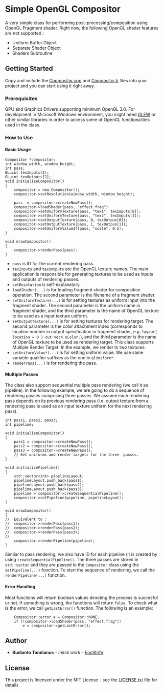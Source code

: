 # Simple OpenGL Compositor

A very simple class for performing post-processing/composition using OpenGL Fragment shader. Right now, the following OpenGL shader features are not supported :
- Uniform Buffer Object
- Separate Shader Object
- Shaders Subroutine

## Getting Started

Copy and include the [Compositor.cpp](Compositor.cpp) and [Compositor.h](Compositor.h) files into your project and you can start using it right away.

### Prerequisites

GPU and Graphics Drivers supporting minimum OpenGL 3.0. For development in Microsoft Windows environment, you might need [GLEW](http://glew.sourceforge.net/) or other similar libraries in order to access some of OpenGL functionalities used in the class.

### How to Use

#### Basic Usage

```
Compositor *compositor;
int window_width, window_height;
int pass;
GLuint texInputs[2];
GLuint texOutputs[2];
void initializeCompositor()
{
	compositor = new Compositor();
	compositor->setResolution(window_width, window_height);

	pass  = compositor->createNewPass();
	compositor->loadShader(pass, "effect.frag")	
	compositor->setUniformTexture(pass, "tex1", texInputs[0]);
	compositor->setUniformTexture(pass, "tex2", texInputs[1]);
	compositor->setOutputTexture(pass, 0, texOutpus[0]);
	compositor->setOutputTexture(pass, 1, texOutpus[1]);
	compositor->setUniformValue3f(pass, "scale", 0.5);
}

void drawCompositor()
{
	compositor->renderPass(pass);
}
```

- ```pass``` is ID for the current rendering pass. 
- ```texInputs``` and ```texOutputs``` are the OpenGL texture names. The main application is responsible for generating textures to be used as inputs and outputs of rendering passes.
- ```setResolution``` is self-explanatory.
- ```loadShader(...)``` is for loading fragment shader for composition operation. The second parameter is the filename of a fragment shader.
- ```setUniformTexture(...)``` is for setting textures as uniform input into the fragment shader. The second parameter is the uniform name in fragment shader, and the third parameter is the name of OpenGL texture to be used as a input texture uniform.
- ```setOutputTexture(...)``` is for setting textures for rendering target. The second parameter is the color attachment index (corresponds to location number in output specification in fragment shader, e.g. ```layout( location = 0 ) out vec4 oColor;```), and the third parameter is the name of OpenGL texture to be used as rendering target. This class supports Multiple Render Target. In the example, we render to two textures.
- ```setUniformValue*(...)``` is for setting uniform value. We use same variable qualifier suffixes as the one in ```glUniform*```.
- ```renderPass(...)``` is for rendering the pass.

#### Multiple Passes

The class also support sequential multiple pass rendering (we call it as pipeline). In the following example, we are going to do a sequence of rendering passes comprising three passes. We assume each rendering pass depends on its previous rendering pass (i.e. output texture from a rendering pass is used as an input texture uniform for the next rendering pass).
```
int pass1, pass2, pass3;
int pipeline;

void initializeCompositor()
{
	pass1 = compositor->createNewPass();
	pass2 = compositor->createNewPass();
	pass3 = compositor->createNewPass();
	// Set uniforms and render targets for the three  passes.
}

void initializePipeline()
{
	std::vector<int> pipelineLayout;
	pipelineLayout.push_back(pass1);
	pipelineLayout.push_back(pass2);
	pipelineLayout.push_back(pass3);
	pipeline = compositor->createSequentialPipeline();
	compositor->setPipeline(pipeline, pipelineLayout);
}

void drawCompositor()
{
//	Equivalent to :
//	compositor->renderPass(pass1);
//	compositor->renderPass(pass2);
//	compositor->renderPass(pass3);
//
	compositor->renderPipeline(pipeline);
}
```

Similar to pass rendering, we also have ID for each pipeline (it is created by using ```createSequentialPipeline()```. The three passes are stored in ```std::vector``` and they are passed to the ```Compositor``` class using the ```setPipeline(...)``` function. To start the sequence of rendering, we call the ```renderPipeline(...)``` function.

#### Error Handling

Most functions will return boolean values denoting the process is succesful or not. If something is wrong, the functions will return ```false```. To check what is the error, we call ```getLastError()``` function. The following is an example:

```
	Compositor::error e = Compositor::NONE;
	if (!compositor->loadShader(pass, "effect.frag"))
		e = compositor->getLastError();
```

## Author

* **Budianto Tandianus** - *Initial work* - [EonStrife](https://github.com/EonStrife/)

## License

This project is licensed under the MIT License - see the [LICENSE.txt](LICENSE.txt) file for details


